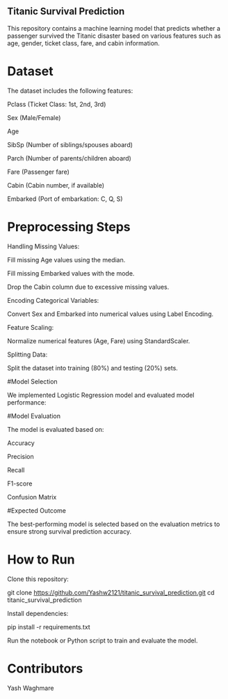 ## Titanic Survival Prediction

This repository contains a machine learning model that predicts whether a passenger survived the Titanic disaster based on various features such as age, gender, ticket class, fare, and cabin information.

# Dataset

The dataset includes the following features:

Pclass (Ticket Class: 1st, 2nd, 3rd)

Sex (Male/Female)

Age

SibSp (Number of siblings/spouses aboard)

Parch (Number of parents/children aboard)

Fare (Passenger fare)

Cabin (Cabin number, if available)

Embarked (Port of embarkation: C, Q, S)

# Preprocessing Steps

Handling Missing Values:

Fill missing Age values using the median.

Fill missing Embarked values with the mode.

Drop the Cabin column due to excessive missing values.

Encoding Categorical Variables:

Convert Sex and Embarked into numerical values using Label Encoding.

Feature Scaling:

Normalize numerical features (Age, Fare) using StandardScaler.

Splitting Data:

Split the dataset into training (80%) and testing (20%) sets.

#Model Selection

We implemented Logistic Regression model and evaluated model performance:

#Model Evaluation

The model is evaluated based on:

Accuracy

Precision

Recall

F1-score

Confusion Matrix

#Expected Outcome

The best-performing model is selected based on the evaluation metrics to ensure strong survival prediction accuracy.

# How to Run

Clone this repository:

git clone https://github.com/Yashw2121/titanic_survival_prediction.git
cd titanic_survival_prediction

Install dependencies:

pip install -r requirements.txt

Run the notebook or Python script to train and evaluate the model.

# Contributors

Yash Waghmare

